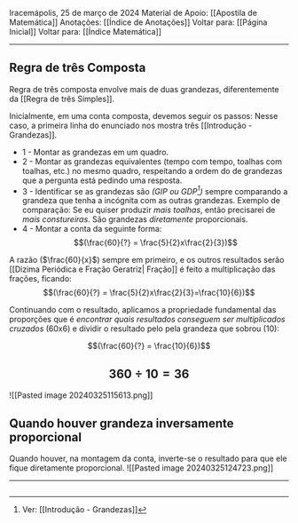 Iracemápolis, 25 de março de 2024
Material de Apoio: [[Apostila de Matemática]]
Anotações: [[Índice de Anotações]]
Voltar para: [[Página Inicial]]
Voltar para: [[Índice Matemática]]
___________________
## Regra de três Composta
Regra de três composta envolve mais de duas grandezas, diferentemente da [[Regra de três Simples]].

Inicialmente, em uma conta composta, devemos seguir os passos:
Nesse caso, a primeira linha do enunciado nos mostra três [[Introdução - Grandezas]].
- 1 - Montar as grandezas em um quadro.
- 2 - Montar as grandezas equivalentes (tempo com tempo, toalhas com toalhas, etc.) no mesmo quadro, respeitando a ordem do de grandezas que a pergunta está pedindo uma resposta.
- 3 - Identificar se as grandezas são *(GIP ou GDP[^1])* sempre comparando a grandeza que tenha a incógnita com as outras grandezas. Exemplo de comparação: Se eu quiser produzir *mais toalhas*, então precisarei de *mais constureiras*. São grandezas *diretamente* proporcionais.
- 4 - Montar a conta da seguinte forma:
$$(\frac{60}{?} = \frac{5}{2}x\frac{2}{3})$$

A razão ($\frac{60}{x}$) sempre em primeiro, e os outros resultados serão [[Dizima Periódica e Fração Geratriz| Fração]]  é feito a multiplicação das frações, ficando:
$$(\frac{60}{?} = \frac{5}{2}x\frac{2}{3}=\frac{10}{6})$$

Continuando com o resultado, aplicamos a propriedade fundamental das proporções que é *encontrar quais resultados conseguem ser multiplicados cruzados* (60x6) e dividir o resultado pelo pela grandeza que sobrou (10):

$$(\frac{60}{?} = \frac{10}{6})$$

$$360÷10=36$$
- 
![[Pasted image 20240325115613.png]]
## Quando houver grandeza inversamente proporcional
Quando houver, na montagem da conta, inverte-se o resultado para que ele fique diretamente proporcional.
![[Pasted image 20240325124723.png]]


------
<a target="_blank">
<img src="https://youtu.be/vKU-85u6yJw" 
alt=""  />
</a>

[^1]: Ver: [[Introdução - Grandezas]]